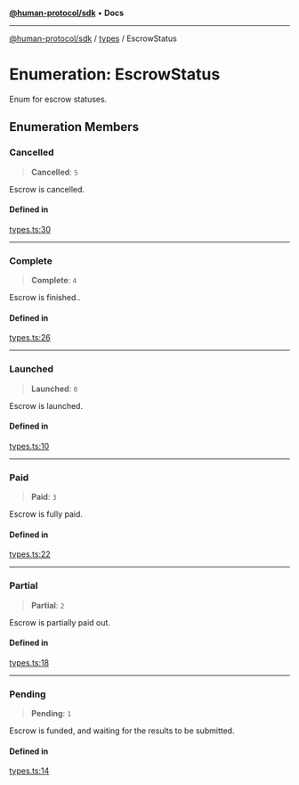[**@human-protocol/sdk**](../../README.md) • **Docs**

***

[@human-protocol/sdk](../../modules.md) / [types](../README.md) / EscrowStatus

# Enumeration: EscrowStatus

Enum for escrow statuses.

## Enumeration Members

### Cancelled

> **Cancelled**: `5`

Escrow is cancelled.

#### Defined in

[types.ts:30](https://github.com/humanprotocol/human-protocol/blob/c89cf662f1f49999499468fbc2c62e830c1f474a/packages/sdk/typescript/human-protocol-sdk/src/types.ts#L30)

***

### Complete

> **Complete**: `4`

Escrow is finished..

#### Defined in

[types.ts:26](https://github.com/humanprotocol/human-protocol/blob/c89cf662f1f49999499468fbc2c62e830c1f474a/packages/sdk/typescript/human-protocol-sdk/src/types.ts#L26)

***

### Launched

> **Launched**: `0`

Escrow is launched.

#### Defined in

[types.ts:10](https://github.com/humanprotocol/human-protocol/blob/c89cf662f1f49999499468fbc2c62e830c1f474a/packages/sdk/typescript/human-protocol-sdk/src/types.ts#L10)

***

### Paid

> **Paid**: `3`

Escrow is fully paid.

#### Defined in

[types.ts:22](https://github.com/humanprotocol/human-protocol/blob/c89cf662f1f49999499468fbc2c62e830c1f474a/packages/sdk/typescript/human-protocol-sdk/src/types.ts#L22)

***

### Partial

> **Partial**: `2`

Escrow is partially paid out.

#### Defined in

[types.ts:18](https://github.com/humanprotocol/human-protocol/blob/c89cf662f1f49999499468fbc2c62e830c1f474a/packages/sdk/typescript/human-protocol-sdk/src/types.ts#L18)

***

### Pending

> **Pending**: `1`

Escrow is funded, and waiting for the results to be submitted.

#### Defined in

[types.ts:14](https://github.com/humanprotocol/human-protocol/blob/c89cf662f1f49999499468fbc2c62e830c1f474a/packages/sdk/typescript/human-protocol-sdk/src/types.ts#L14)
